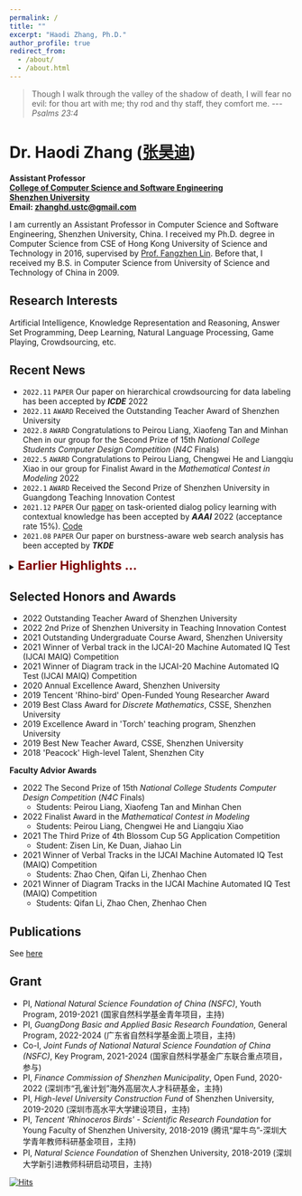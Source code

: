 ```yaml
---
permalink: /
title: ""
excerpt: "Haodi Zhang, Ph.D."
author_profile: true
redirect_from: 
  - /about/
  - /about.html
---
```



> Though I walk through the valley of the shadow of  death, I will fear no evil: for thou art with me; thy rod and thy staff, they comfort me. ---<cite>Psalms 23:4</cite>


Dr. Haodi Zhang ([张昊迪](https://csse.szu.edu.cn/pages/user/index?id=792))
======
**Assistant Professor**<br>
**[College of Computer Science and Software Engineering](http://csse.szu.edu.cn/)**<br>
**[Shenzhen University](https://www.szu.edu.cn/)**<br>
**Email: [zhanghd.ustc@gmail.com](mailto:zhanghd.ustc@gmail.com)**



I am currently an Assistant Professor in Computer Science and Software Engineering, Shenzhen University, China. 
I received my Ph.D. degree in Computer Science from  CSE of Hong Kong University of Science and Technology in 2016, supervised by [Prof. Fangzhen Lin](https://www.cse.ust.hk/admin/people/faculty/profile/flin). Before that, I received my B.S. in Computer Science from University of Science and Technology of China in 2009.

Research Interests
------
Artificial Intelligence, Knowledge Representation and Reasoning, Answer Set Programming, Deep Learning, Natural Language Processing, Game Playing, Crowdsourcing, etc.

Recent News
------
* `2022.11` `PAPER` Our paper on hierarchical crowdsourcing for data labeling has been accepted by _**ICDE**_ 2022
* `2022.11` `AWARD` Received the Outstanding Teacher Award of Shenzhen University
* `2022.8` `AWARD` Congratulations to Peirou Liang, Xiaofeng Tan and Minhan Chen in our group for the Second Prize of 15th _National College Students Computer Design Competition_ (_N4C_ Finals)
* `2022.5` `AWARD` Congratulations to Peirou Liang, Chengwei He and Liangqiu Xiao in our group for Finalist Award in the _Mathematical Contest in Modeling_ 2022
* `2022.1` `AWARD` Received the Second Prize of Shenzhen University in Guangdong Teaching Innovation Contest
* `2021.12` `PAPER` Our [paper](https://ojs.aaai.org/index.php/AAAI/article/view/21421) on task-oriented dialog policy learning with contextual knowledge has been accepted by _**AAAI**_ 2022 (acceptance rate 15%). <a href="https://github.com/ResearchGroupHdZhang/DPL_AAAI22">Code</a>
* `2021.08` `PAPER` Our paper on burstness-aware web search analysis has been accepted by _**TKDE**_ 
<details markdown=1>
  <summary markdown="span"><span style="color:maroon;font-size:22px"><b>Earlier Highlights ...</b></span></summary>
  
  * `2021.07` `SERVICE` Invited to serve as a distinguished supervisor for HKUST One Million Dollar Entrepreneurship [Competition](https://mp.weixin.qq.com/s/XFbXyrjN7QriaaXtfsDwzQ)
  * `2021.06` `SERVICE` Invited to serve as a local chair for [_EAI ICECI 2021_](https://iceci-conference.eai-conferences.org/2021/call-for-papers/)
  * `2021.05` `PAPER` Our [paper](https://ieeexplore.ieee.org/abstract/document/9428574) on crowd-aided best path selection has been accepted by _**TKDE**_ 
  * `2021.04` `AWARD` Received the Outstanding Teaching Award of Shenzhen University
  * `2021.01` `AWARD` We won the 1st places of two tracks in the first Machine Automated IQ (MAIQ) Test Challenge at _IJCAI_
  * `2021.01` `PAPER` Our [paper](https://link.springer.com/chapter/10.1007%2F978-3-030-73194-6_33) on adversarial driving style representation learning has been accepted by _**DASFAA**_
  * `2020.12` `TALK` Invited to give a talk entitled "_Leveraging Human Intelligence in Machine Learning for NLP_" on the _1st Macau Symposium on Linguistics_, Macau University, Dec. 13, 2020
  * `2020.11` `SERVICE` Invited to serve as a Senior Program Committee member for _IJCAI_ 2021
  * `2020.09` `PAPER` Our [paper](https://ieeexplore.ieee.org/document/9210063) on cleaning uncertainty with crowdingsourcing has been accepted by _**TKDE**_
  * `2020.08-11` `SERVICE` Invited to serve on Program Committee of _AAAI_ 2021, _EMNLP_ 2021, _NeurIPS_ 2021, and _ACL/IJCNLP_ 2021
  * `2019.10` `PAPER` Our paper on deep learning in game playing has been accepted by _**AAAI**_ 2020
  * `2019.08` `SERVICE` Invited to serve on Program Committee of _AAAI_ 2020, _IJCAI_ 2020
  * `2018.11` `PAPER` Our paper on IQ tests for machine intelligence has been accepted by _**IJCAI**_ 2019
  * `2018.10` `SERVICE` Invited to serve on Program Committee of _AAAI_ 2019, _IJCAI_ 2019
</details>

Selected Honors and Awards
------
* 2022 Outstanding Teacher Award of Shenzhen University
* 2022 2nd Prize of Shenzhen University in Teaching Innovation Contest
* 2021 Outstanding Undergraduate Course Award, Shenzhen University
* 2021 Winner of Verbal track in the IJCAI-20 Machine Automated IQ Test (IJCAI MAIQ) Competition 
* 2021 Winner of Diagram track in the IJCAI-20 Machine Automated IQ Test (IJCAI MAIQ) Competition
* 2020 Annual Excellence Award, Shenzhen University
* 2019 Tencent 'Rhino-bird' Open-Funded Young Researcher Award
* 2019 Best Class Award for _Discrete Mathematics_, CSSE, Shenzhen University
* 2019 Excellence Award in 'Torch' teaching program, Shenzhen University
* 2019 Best New Teacher Award, CSSE, Shenzhen University
* 2018 'Peacock' High-level Talent, Shenzhen City

**Faculty Advior Awards**
* 2022 The Second Prize of 15th _National College Students Computer Design Competition_ (_N4C_ Finals)
  * Students: Peirou Liang, Xiaofeng Tan and Minhan Chen
* 2022 Finalist Award in the _Mathematical Contest in Modeling_
  * Students: Peirou Liang, Chengwei He and Liangqiu Xiao 
* 2021 The Third Prize of 4th Blossom Cup 5G Application Competition
  * Student: Zisen Lin, Ke Duan, Jiahao Lin
* 2021 Winner of Verbal Tracks in the IJCAI Machine Automated IQ Test (MAIQ) Competition
  * Students: Zhao Chen, Qifan Li, Zhenhao Chen
* 2021 Winner of Diagram Tracks in the IJCAI Machine Automated IQ Test (MAIQ) Competition
  * Students: Qifan Li, Zhao Chen, Zhenhao Chen

Publications
-----
See [here](publications#publist)


Grant
------
* PI, _National Natural Science Foundation of China (NSFC)_, Youth Program, 2019-2021 (国家自然科学基金青年项目，主持)
* PI, _GuangDong Basic and Applied Basic Research Foundation_, General Program, 2022-2024 (广东省自然科学基金面上项目，主持)
* Co-I, _Joint Funds of National Natural Science Foundation of China (NSFC)_, Key Program, 2021-2024 (国家自然科学基金广东联合重点项目，参与)
* PI, _Finance Commission of Shenzhen Municipality_, Open Fund, 2020-2022 (深圳市“孔雀计划”海外高层次人才科研基金，主持)
* PI, _High-level University Construction Fund_ of Shenzhen University, 2019-2020 (深圳市高水平大学建设项目，主持)
* PI, _Tencent 'Rhinoceros Birds' - Scientific Research Foundation_ for Young Faculty of Shenzhen University, 2018-2019 (腾讯“犀牛鸟”-深圳大学青年教师科研基金项目，主持)
* PI, _Natural Science Foundation_ of Shenzhen University, 2018-2019 (深圳大学新引进教师科研启动项目，主持)



[![Hits](https://hits.seeyoufarm.com/api/count/incr/badge.svg?url=https%3A%2F%2Fhdzhangust.github.io&count_bg=%2379C83D&title_bg=%23555555&icon=opsgenie.svg&icon_color=%23E7E7E7&title=visits+%28today%2Ftotal%29+&edge_flat=false)](contact)



